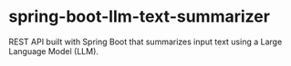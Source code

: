 # spring-boot-llm-text-summarizer
REST API built with Spring Boot that summarizes input text using a Large Language Model (LLM).
